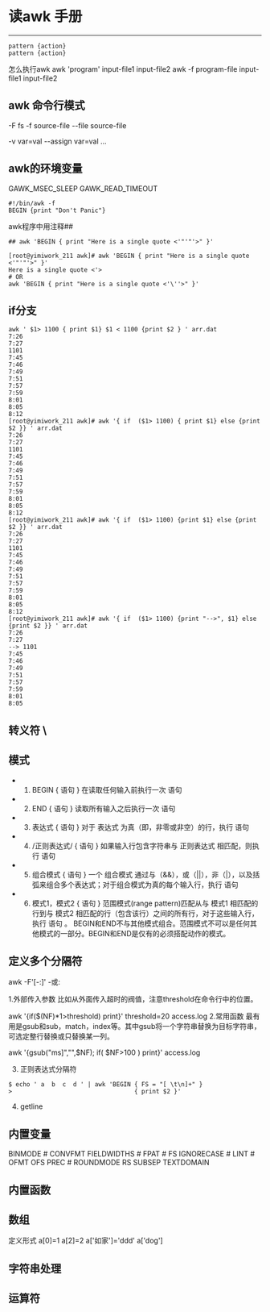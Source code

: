 # 读awk 手册
----


```
pattern {action}
pattern {action}
```

怎么执行awk
awk 'program' input-file1 input-file2
awk -f program-file input-file1 input-file2

## awk 命令行模式

-F fs
-f source-file
--file source-file

-v var=val
--assign var=val
...

## awk的环境变量
GAWK_MSEC_SLEEP
GAWK_READ_TIMEOUT

```
#!/bin/awk -f
BEGIN {print "Don't Panic"}
```

awk程序中用注释##
```
## awk 'BEGIN { print "Here is a single quote <'"'"'>" }'

[root@yimiwork_211 awk]# awk 'BEGIN { print "Here is a single quote <'"'"'>" }'
Here is a single quote <'>
# OR
awk 'BEGIN { print "Here is a single quote <'\''>" }'

```

## if分支
```
awk ' $1> 1100 { print $1} $1 < 1100 {print $2 } ' arr.dat 
7:26
7:27
1101
7:45
7:46
7:49
7:51
7:57
7:59
8:01
8:05
8:12
[root@yimiwork_211 awk]# awk '{ if  ($1> 1100) { print $1} else {print $2 }} ' arr.dat 
7:26
7:27
1101
7:45
7:46
7:49
7:51
7:57
7:59
8:01
8:05
8:12
[root@yimiwork_211 awk]# awk '{ if  ($1> 1100) {print $1} else {print $2 }} ' arr.dat 
7:26
7:27
1101
7:45
7:46
7:49
7:51
7:57
7:59
8:01
8:05
8:12
[root@yimiwork_211 awk]# awk '{ if  ($1> 1100) {print "-->", $1} else {print $2 }} ' arr.dat 
7:26
7:27
--> 1101
7:45
7:46
7:49
7:51
7:57
7:59
8:01
8:05
```

## 转义符 \


## 模式

- 1. BEGIN { 语句 }
在读取任何输入前执行一次 语句

- 2. END { 语句 }
读取所有输入之后执行一次 语句

- 3. 表达式 { 语句 }
对于 表达式 为真（即，非零或非空）的行，执行 语句

- 4. /正则表达式/ { 语句 }
如果输入行包含字符串与 正则表达式 相匹配，则执行 语句

- 5. 组合模式 { 语句 }
一个 组合模式 通过与（&&），或（||），非（|），以及括弧来组合多个表达式；对于组合模式为真的每个输入行，执行 语句

- 6. 模式1，模式2 { 语句 }
范围模式(range pattern)匹配从与 模式1 相匹配的行到与 模式2 相匹配的行（包含该行）之间的所有行，对于这些输入行，执行 语句 。
BEGIN和END不与其他模式组合。范围模式不可以是任何其他模式的一部分。BEGIN和END是仅有的必须搭配动作的模式。

## 定义多个分隔符
awk -F'[-:]'  -或:

1.外部传入参数
比如从外面传入超时的阀值，注意threshold在命令行中的位置。

awk '{if($(NF)*1>threshold) print}' threshold=20 access.log
2.常用函数
最有用是gsub和sub，match，index等。其中gsub将一个字符串替换为目标字符串，可选定整行替换或只替换某一列。

awk '{gsub("ms]","",$NF); if( $NF>100 ) print}' access.log

3. 正则表达式分隔符
```
$ echo ' a  b  c  d ' | awk 'BEGIN { FS = "[ \t\n]+" }
>                                  { print $2 }'
```

4. getline



## 内置变量
BINMODE #
CONVFMT
FIELDWIDTHS #
FPAT #
FS
IGNORECASE #
LINT #
OFMT
OFS
PREC #
ROUNDMODE 
RS
SUBSEP
TEXTDOMAIN

## 内置函数

## 数组
定义形式
a[0]=1
a[2]=2
a['如家']='ddd'
a['dog']
## 字符串处理

## 运算符


